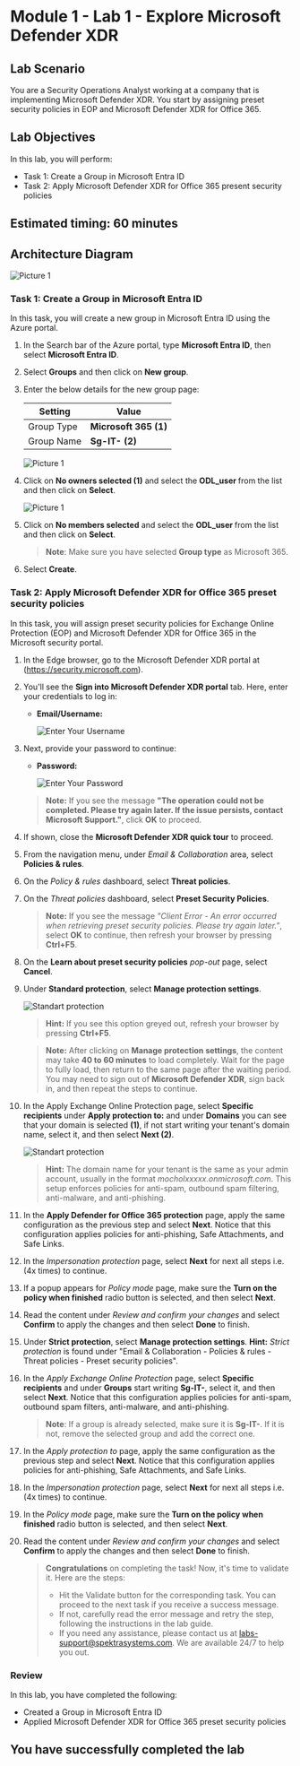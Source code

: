 # Module 1 - Lab 1 - Explore Microsoft Defender XDR

## Lab Scenario
 You are a Security Operations Analyst working at a company that is implementing Microsoft Defender XDR. You start by assigning preset security policies in EOP and Microsoft Defender XDR for Office 365.

## Lab Objectives

In this lab, you will perform:
- Task 1: Create a Group in Microsoft Entra ID
- Task 2: Apply Microsoft Defender XDR for Office 365 present security policies
    
## Estimated timing: 60 minutes

## Architecture Diagram

  ![Picture 1](../Media/archdialab1.png)

### Task 1: Create a Group in Microsoft Entra ID

In this task, you will create a new group in Microsoft Entra ID using the Azure portal.

1. In the Search bar of the Azure portal, type **Microsoft Entra ID**, then select **Microsoft Entra ID**.

1. Select **Groups** and then click on **New group**.

1. Enter the below details for the new group page:

   |Setting|Value|
    |---|---|
    |Group Type| **Microsoft 365 (1)** |
    |Group Name| **Sg-IT-<inject key="DeploymentID" enableCopy="false"/> (2)**|

   ![Picture 1](../Media/newgroup1.png)

1. Click on **No owners selected (1)** and  select the **ODL_user <inject key="DeploymentID" enableCopy="false"/>** from the list and then click on **Select**.

   ![Picture 1](../Media/newgroup2.png)

1. Click on **No members selected** and select the **ODL_user <inject key="DeploymentID" enableCopy="false"/>** from the list and then click on **Select**.

   > **Note**: Make sure you have selected **Group type** as Microsoft 365.

1. Select **Create**.

### Task 2: Apply Microsoft Defender XDR for Office 365 preset security policies

In this task, you will assign preset security policies for Exchange Online Protection (EOP) and Microsoft Defender XDR for Office 365 in the Microsoft  security portal.

1. In the Edge browser, go to the Microsoft  Defender XDR portal at (https://security.microsoft.com).

1. You'll see the **Sign into Microsoft Defender XDR portal** tab. Here, enter your credentials to log in:
 
   - **Email/Username:** <inject key="AzureAdUserEmail"></inject>
 
      ![Enter Your Username](../Media/sc900-image-1.png)
 
1. Next, provide your password to continue:
 
   - **Password:** <inject key="AzureAdUserPassword"></inject>
 
      ![Enter Your Password](../Media/sc900-image-2.png)

    >**Note:** If you see the message **"The operation could not be completed. Please try again later. If the issue persists, contact Microsoft Support."**, click **OK** to proceed.

1. If shown, close the **Microsoft Defender XDR quick tour** to proceed.

1. From the navigation menu, under *Email & Collaboration* area, select **Policies & rules**.

1. On the *Policy & rules* dashboard, select **Threat policies**.

1. On the *Threat policies* dashboard, select **Preset Security Policies**.

    >**Note:** If you see the message *"Client Error - An error occurred when retrieving preset security policies. Please try again later."*, select **OK** to continue, then refresh your browser by pressing **Ctrl+F5**.

1. On the **Learn about preset security policies** *pop-out* page, select **Cancel**.

1. Under **Standard protection**, select **Manage protection settings**. 

   ![Standart protection](../Media/std1protect.png)

    >**Hint:** If you see this option greyed out, refresh your browser by pressing **Ctrl+F5**.

    >**Note:** After clicking on **Manage protection settings**, the content may take **40 to 60 minutes** to load completely. Wait for the page to fully load, then return to the same page after the waiting period. You may need to sign out of **Microsoft Defender XDR**, sign back in, and then repeat the steps to continue.

1. In the Apply Exchange Online Protection page, select **Specific recipients** under **Apply protection to:** and under **Domains** you can see that your domain is selected **(1)**, if not start writing your tenant's domain name, select it, and then select **Next (2)**.

   ![Standart protection](../Media/stdprotect.png)                                                                    
    >**Hint:** The domain name for your tenant is the same as your admin account, usually in the format *mocholxxxxx.onmicrosoft.com*. This setup enforces policies for anti-spam, outbound spam filtering, anti-malware, and anti-phishing.

1. In the **Apply Defender for Office 365 protection** page, apply the same configuration as the previous step and select **Next**. Notice that this configuration applies policies for anti-phishing, Safe Attachments, and Safe Links.

1. In the *Impersonation protection* page, select **Next** for next all steps i.e. (4x times) to continue.

1. If a popup appears for *Policy mode* page, make sure the **Turn on the policy when finished** radio button is selected, and then select **Next**.

1. Read the content under *Review and confirm your changes* and select **Confirm** to apply the changes and then select **Done** to finish.

1. Under **Strict protection**, select **Manage protection settings**. **Hint:** *Strict protection* is found under "Email & Collaboration - Policies & rules - Threat policies - Preset security policies".

1. In the *Apply Exchange Online Protection* page, select **Specific recipients** and under **Groups** start writing **Sg-IT-<inject key="DeploymentID" enableCopy="false"/>**, select it, and then select **Next**. Notice that this configuration applies policies for anti-spam, outbound spam filters, anti-malware, and anti-phishing.

   >**Note**: If a group is already selected, make sure it is **Sg-IT-<inject key="DeploymentID" enableCopy="false"/>**. If it is not, remove the selected group and add the correct one.

1. In the *Apply protection to* page, apply the same configuration as the previous step and select **Next**. Notice that this configuration applies policies for anti-phishing, Safe Attachments, and Safe Links.

1. In the *Impersonation protection* page, select **Next** for next all steps i.e. (4x times) to continue.

1. In the *Policy mode* page, make sure the **Turn on the policy when finished** radio button is selected, and then select **Next**.

1. Read the content under *Review and confirm your changes* and select **Confirm** to apply the changes and then select **Done** to finish.

   > **Congratulations** on completing the task! Now, it's time to validate it. Here are the steps:
   > - Hit the Validate button for the corresponding task. You can proceed to the next task if you receive a success message.
   > - If not, carefully read the error message and retry the step, following the instructions in the lab guide.
   > - If you need any assistance, please contact us at labs-support@spektrasystems.com. We are available 24/7 to help you out.

   <validation step="cd91c5ce-77b6-4769-8216-ebe3792185a5" />

### Review
 In this lab, you have completed the following:

   - Created a Group in Microsoft Entra ID
   - Applied Microsoft Defender XDR for Office 365 preset security policies

## You have successfully completed the lab
